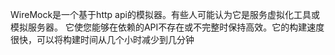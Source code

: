 WireMock是一个基于http api的模拟器。有些人可能认为它是服务虚拟化工具或模拟服务器。
它使您能够在依赖的API不存在或不完整时保持高效。它的构建速度很快，可以将构建时间从几个小时减少到几分钟

